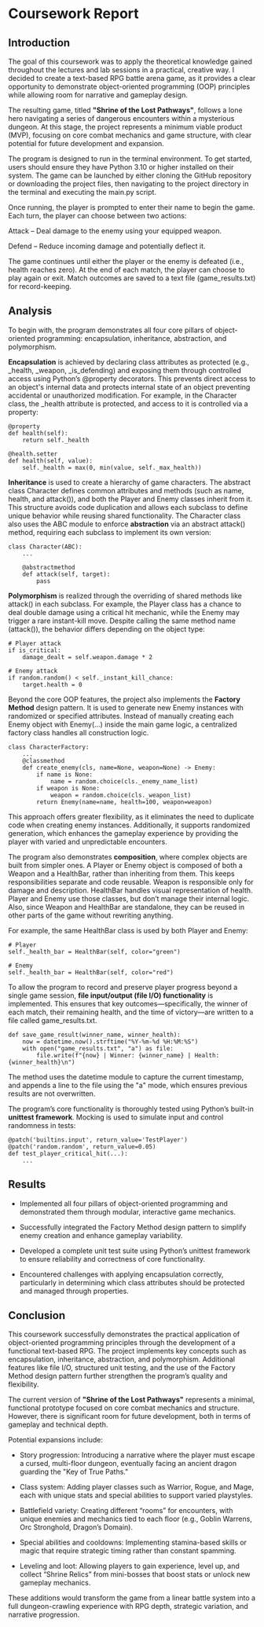 # Coursework Report 

## Introduction

The goal of this coursework was to apply the theoretical knowledge gained throughout the lectures and lab sessions in a practical, creative way. I decided to create a text-based RPG battle arena game, as it provides a clear opportunity to demonstrate object-oriented programming (OOP) principles while allowing room for narrative and gameplay design.

The resulting game, titled **"Shrine of the Lost Pathways"**, follows a lone hero navigating a series of dangerous encounters within a mysterious dungeon. At this stage, the project represents a minimum viable product (MVP), focusing on core combat mechanics and game structure, with clear potential for future development and expansion. 

The program is designed to run in the terminal environment. To get started, users should ensure they have Python 3.10 or higher installed on their system. The game can be launched by either cloning the GitHub repository or downloading the project files, then navigating to the project directory in the terminal and executing the main.py script.

Once running, the player is prompted to enter their name to begin the game. Each turn, the player can choose between two actions:

Attack – Deal damage to the enemy using your equipped weapon.

Defend – Reduce incoming damage and potentially deflect it.

The game continues until either the player or the enemy is defeated (i.e., health reaches zero). At the end of each match, the player can choose to play again or exit. Match outcomes are saved to a text file (game_results.txt) for record-keeping.

## Analysis 

To begin with, the program demonstrates all four core pillars of object-oriented programming: encapsulation, inheritance, abstraction, and polymorphism. 

**Encapsulation** is achieved by declaring class attributes as protected (e.g., _health, _weapon, _is_defending) and exposing them through controlled access using Python’s @property decorators. This prevents direct access to an object's internal data and protects internal state of an object preventing accidental or unauthorized modification. For example, in the Character class, the _health attribute is protected, and access to it is controlled via a property:
~~~
@property
def health(self):
    return self._health

@health.setter
def health(self, value):
    self._health = max(0, min(value, self._max_health))
~~~
**Inheritance** is used to create a hierarchy of game characters. The abstract class Character defines common attributes and methods (such as name, health, and attack()), and both the Player and Enemy classes inherit from it. This structure avoids code duplication and allows each subclass to define unique behavior while reusing shared functionality. The Character class also uses the ABC module to enforce **abstraction** via an abstract attack() method, requiring each subclass to implement its own version:
~~~
class Character(ABC):
    ...

    @abstractmethod
    def attack(self, target):
        pass
~~~
**Polymorphism** is realized through the overriding of shared methods like attack() in each subclass. For example, the Player class has a chance to deal double damage using a critical hit mechanic, while the Enemy may trigger a rare instant-kill move. Despite calling the same method name (attack()), the behavior differs depending on the object type:
~~~
# Player attack
if is_critical:
    damage_dealt = self.weapon.damage * 2

# Enemy attack
if random.random() < self._instant_kill_chance:
    target.health = 0
~~~
Beyond the core OOP features, the project also implements the **Factory Method** design pattern. It is used to generate new Enemy instances with randomized or specified attributes. Instead of manually creating each Enemy object with Enemy(...) inside the main game logic, a centralized factory class handles all construction logic. 
~~~
class CharacterFactory:
    ...
    @classmethod
    def create_enemy(cls, name=None, weapon=None) -> Enemy:
        if name is None:
            name = random.choice(cls._enemy_name_list)
        if weapon is None:
            weapon = random.choice(cls._weapon_list)
        return Enemy(name=name, health=100, weapon=weapon)
~~~
This approach offers greater flexibility, as it eliminates the need to duplicate code when creating enemy instances. Additionally, it supports randomized generation, which enhances the gameplay experience by providing the player with varied and unpredictable encounters.

The program also demonstrates **composition**, where complex objects are built from simpler ones. A Player or Enemy object is composed of both a Weapon and a HealthBar, rather than inheriting from them. This keeps responsibilities separate and code reusable. Weapon is responsible only for damage and description. HealthBar handles visual representation of health. Player and Enemy use those classes, but don’t manage their internal logic. Also, since Weapon and HealthBar are standalone, they can be reused in other parts of the game without rewriting anything.

For example, the same HealthBar class is used by both Player and Enemy:
~~~
# Player
self._health_bar = HealthBar(self, color="green")

# Enemy
self._health_bar = HealthBar(self, color="red")
~~~
To allow the program to record and preserve player progress beyond a single game session, **file input/output (file I/O) functionality** is implemented. This ensures that key outcomes—specifically, the winner of each match, their remaining health, and the time of victory—are written to a file called game_results.txt.
~~~
def save_game_result(winner_name, winner_health):
    now = datetime.now().strftime("%Y-%m-%d %H:%M:%S")
    with open("game_results.txt", "a") as file:
        file.write(f"{now} | Winner: {winner_name} | Health: {winner_health}\n")
~~~
The method uses the datetime module to capture the current timestamp, and appends a line to the file using the "a" mode, which ensures previous results are not overwritten.

The program’s core functionality is thoroughly tested using Python’s built-in **unittest framework**.
Mocking is used to simulate input and control randomness in tests:
~~~
@patch('builtins.input', return_value='TestPlayer')
@patch('random.random', return_value=0.05)
def test_player_critical_hit(...):
    ...
~~~
## Results
* Implemented all four pillars of object-oriented programming and demonstrated them through modular, interactive game mechanics.

* Successfully integrated the Factory Method design pattern to simplify enemy creation and enhance gameplay variability.

* Developed a complete unit test suite using Python’s unittest framework to ensure reliability and correctness of core functionality.

* Encountered challenges with applying encapsulation correctly, particularly in determining which class attributes should be protected and managed through properties. 

## Conclusion 

This coursework successfully demonstrates the practical application of object-oriented programming principles through the development of a functional text-based RPG. The project implements key concepts such as encapsulation, inheritance, abstraction, and polymorphism. Additional features like file I/O, structured unit testing, and the use of the Factory Method design pattern further strengthen the program’s quality and flexibility. 

The current version of **"Shrine of the Lost Pathways"** represents a minimal, functional prototype focused on core combat mechanics and structure. However, there is significant room for future development, both in terms of gameplay and technical depth.

Potential expansions include:

* Story progression: Introducing a narrative where the player must escape a cursed, multi-floor dungeon, eventually facing an ancient dragon guarding the "Key of True Paths."

* Class system: Adding player classes such as Warrior, Rogue, and Mage, each with unique stats and special abilities to support varied playstyles.

* Battlefield variety: Creating different “rooms” for encounters, with unique enemies and mechanics tied to each floor (e.g., Goblin Warrens, Orc Stronghold, Dragon’s Domain).

* Special abilities and cooldowns: Implementing stamina-based skills or magic that require strategic timing rather than constant spamming.

* Leveling and loot: Allowing players to gain experience, level up, and collect “Shrine Relics” from mini-bosses that boost stats or unlock new gameplay mechanics.

These additions would transform the game from a linear battle system into a full dungeon-crawling experience with RPG depth, strategic variation, and narrative progression.